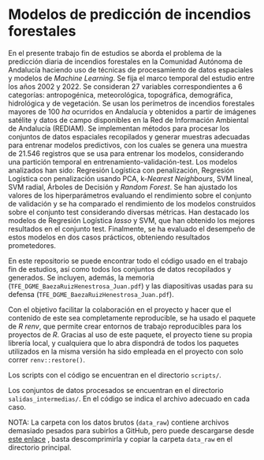 # Modelos de predicción de incendios forestales
En el presente trabajo fin de estudios se aborda el problema de la predicción diaria de incendios forestales en la Comunidad Autónoma de Andalucía haciendo uso de técnicas de procesamiento de datos espaciales y modelos de *Machine Learning*.  Se fija el marco temporal del estudio entre los años 2002 y 2022. Se consideran 27 variables correspondientes a 6 categorías: antropogénica, meteorológica, topográfica, demográfica, hidrológica y de vegetación. Se usan los perímetros de incendios forestales mayores de 100 *ha* ocurridos en Andalucía y obtenidos a partir de imágenes satélite y datos de campo disponibles en la Red de Información Ambiental de Andalucía (REDIAM). Se implementan métodos para procesar los conjuntos de datos espaciales recopilados y generar muestras adecuadas para entrenar modelos predictivos, con los cuales se genera una muestra de 21.546 registros que se usa para entrenar los modelos, considerando una partición temporal en entrenamiento-validación-test. Los modelos analizados han sido: Regresión Logística con penalización, Regresión Logística con penalización usando PCA, k-*Nearest Neighbours*, SVM lineal, SVM radial, Árboles de Decisión y *Random Forest*. Se han ajustado los valores de los hiperparámetros evaluando el rendimiento sobre el conjunto de validación y se ha comparado el rendimiento de los modelos construidos sobre el conjunto test considerando diversas métricas. Han destacado los modelos de Regresión Logística *lasso* y SVM, que han obtenido los mejores resultados en el conjunto test. Finalmente, se ha evaluado el desempeño de estos modelos en dos casos prácticos, obteniendo resultados prometedores.

En este repositorio se puede encontrar todo el código usado en el trabajo fin de estudios, así como todos los conjuntos de datos recopilados y generados. Se incluyen, además, la memoria (`TFE_DGME_BaezaRuizHenestrosa_Juan.pdf`) y las diapositivas usadas para su defensa (`TFE_DGME_BaezaRuizHenestrosa_Juan.pdf`).

Con el objetivo facilitar la colaboración en el proyecto y hacer que el contenido de este sea completamente reproducible, se ha usado el paquete de *R* *renv*, que permite crear entornos de trabajo reproducibles para los proyectos de *R*. Gracias al uso de este paquete, el proyecto tiene su propia librería local, y cualquiera que lo abra dispondrá de todos los paquetes utilizados en la misma versión ha sido empleada en el proyecto con solo correr `renv::restore()`.

Los scripts con el código se encuentran en el directorio `scripts/`. 

Los conjuntos de datos procesados se encuentran en el directorio `salidas_intermedias/`. En el código se indica el archivo adecuado en cada caso.

NOTA: La carpeta con los datos brutos (`data_raw`) contiene archivos demasiado pesados para subirlos a GitHub, pero puede descargarse desde [este enlace](https://drive.google.com/file/d/1_gczTaw8lQybE6GgeZo6E4jgF9MvhzpS/view?usp=drive_link) , basta descomprimirla y copiar la carpeta `data_raw` en el directorio principal.

 

